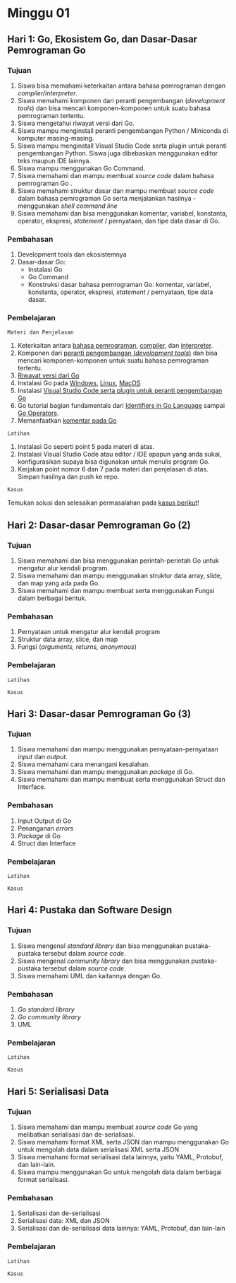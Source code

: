 # Minggu 01

## Hari 1: Go, Ekosistem Go, dan Dasar-Dasar Pemrograman Go
### Tujuan
1. Siswa bisa memahami keterkaitan antara bahasa pemrograman dengan *compiler/interpreter*.
2. Siswa memahami komponen dari peranti pengembangan (*development tools*) dan bisa mencari komponen-komponen untuk suatu bahasa pemrograman tertentu.
3. Siswa mengetahui riwayat versi dari Go.
4. Siswa mampu menginstall peranti pengembangan Python / Miniconda di komputer masing-masing.
5. Siswa mampu menginstall Visual Studio Code serta plugin untuk peranti pengembangan Python. Siswa juga dibebaskan menggunakan editor teks maupun IDE lainnya.
6. Siswa mampu menggunakan Go Command.
7. Siswa memahami dan mampu membuat *source code* dalam bahasa pemrograman Go . 
8. Siswa memahami struktur dasar dan mampu membuat *source code* dalam bahasa pemrograman Go serta menjalankan hasilnya - menggunakan *shell command line*
9. Siswa memahami dan bisa menggunakan komentar, variabel, konstanta, operator, ekspresi, *statement* / pernyataan, dan tipe data dasar di Go.

### Pembahasan
1. Development tools dan ekosistemnya
2. Dasar-dasar Go: 
    * Instalasi Go
    * Go Command
    * Konstruksi dasar bahasa pemrograman Go: komentar, variabel, konstanta, operator, ekspresi, *statement* / pernyataan, tipe data dasar. 

### Pembelajaran
```
Materi dan Penjelasan
```
1. Keterkaitan antara [bahasa pemrograman](https://en.wikipedia.org/wiki/Programming_language), [compiler](https://en.wikipedia.org/wiki/Compiler), dan [interpreter](https://en.wikipedia.org/wiki/Interpreter_(computing)).
2. Komponen dari [peranti pengembangan (*development tools*)](https://en.wikipedia.org/wiki/Programming_tool) dan bisa mencari komponen-komponen untuk suatu bahasa pemrograman tertentu.
3. [Riwayat versi dari Go](https://go.dev/doc/devel/release)
4. Instalasi Go pada [Windows](https://golangdocs.com/install-go-windows), [Linux](https://golangdocs.com/install-go-linux), [MacOS](https://golangdocs.com/install-go-mac-os)
5. Instalasi [Visual Studio Code serta plugin untuk peranti pengembangan Go](https://code.visualstudio.com/docs/languages/go)
6. Go tutorial bagian fundamentals dari [Identifiers in Go Language](https://www.geeksforgeeks.org/identifiers-in-go-language) sampai [Go Operators](https://www.geeksforgeeks.org/go-operators).
7. Memanfaatkan [komentar pada Go](https://www.digitalocean.com/community/tutorials/how-to-write-comments-in-go)

```
Latihan
```
1. Instalasi Go seperti point 5 pada materi di atas.
2. Instalasi Visual Studio Code atau editor / IDE apapun yang anda sukai, konfigurasikan supaya bisa digunakan untuk menulis program Go.
3. Kerjakan point nomor 6 dan 7 pada materi dan penjelasan di atas. Simpan hasilnya dan push ke repo.

```
Kasus
```
Temukan solusi dan selesaikan permasalahan pada [kasus berikut](../kasus/01-01.md)!

## Hari 2: Dasar-dasar Pemrograman Go (2)
### Tujuan
1. Siswa memahami dan bisa menggunakan perintah-perintah Go untuk mengatur alur kendali program.
2. Siswa memahami dan mampu menggunakan struktur data array, slide, dan map yang ada pada Go.
3. Siswa memahami dan mampu membuat serta menggunakan Fungsi dalam berbagai bentuk.

### Pembahasan
1. Pernyataan untuk mengatur alur kendali program
2. Struktur data array, slice, dan map
3. Fungsi (*arguments, returns, anonymous*)

### Pembelajaran
```
Latihan
```

```
Kasus
```

## Hari 3: Dasar-dasar Pemrograman Go (3)
### Tujuan
1. Siswa memahami dan mampu menggunakan pernyataan-pernyataan *input* dan *output*.
2. Siswa memahami cara menangani kesalahan.
3. Siswa memahami dan mampu menggunakan *package* di Go.
4. Siswa memahami dan mampu membuat serta menggunakan Struct dan Interface.

### Pembahasan
1. Input Output di Go
2. Penanganan *errors*
3. *Package* di Go
4. Struct dan Interface

### Pembelajaran
```
Latihan
```

```
Kasus
```

## Hari 4: Pustaka dan Software Design
### Tujuan
1. Siswa mengenal *standard library* dan bisa menggunakan pustaka-pustaka tersebut dalam *source code*.
2. Siswa mengenal *community library* dan bisa menggunakan pustaka-pustaka tersebut dalam *source code*.
3. Siswa memahami UML dan kaitannya dengan Go.

### Pembahasan
1. *Go standard library*
2. *Go community library*
3. UML

### Pembelajaran
```
Latihan
```

```
Kasus
```

## Hari 5: Serialisasi Data
### Tujuan
1. Siswa memahami dan mampu membuat *source code* Go  yang melibatkan serialisasi dan de-serialisasi. 
2. Siswa memahami format XML serta JSON dan mampu menggunakan Go untuk mengolah data dalam serialisasi XML serta JSON
3. Siswa memahami format serialisasi data lainnya, yaitu YAML, Protobuf, dan lain-lain. 
4. Siswa mampu menggunakan Go untuk mengolah data dalam berbagai format serialisasi.

### Pembahasan
1. Serialisasi dan de-serialisasi
2. Serialisasi data: XML dan JSON
3. Serialisasi dan de-serialisasi data lainnya: YAML, Protobuf, dan lain-lain

### Pembelajaran
```
Latihan
```

```
Kasus
```

